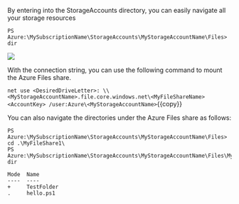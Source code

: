 By entering into the StorageAccounts directory, you can easily navigate all your storage resources

```
PS Azure:\MySubscriptionName\StorageAccounts\MyStorageAccountName\Files> dir
```

![](https://github.com/fenago/katacoda-scenarios/raw/master/azure-functions/azure-cloud-shell-powershell/steps/5/1.JPG)


With the connection string, you can use the following command to mount the Azure Files share.

`net use <DesiredDriveLetter>: \\<MyStorageAccountName>.file.core.windows.net\<MyFileShareName> <AccountKey> /user:Azure\<MyStorageAccountName>`{{copy}}


You can also navigate the directories under the Azure Files share as follows:

```
PS Azure:\MySubscriptionName\StorageAccounts\MyStorageAccountName\Files> cd .\MyFileShare1\
PS Azure:\MySubscriptionName\StorageAccounts\MyStorageAccountName\Files\MyFileShare1> dir

Mode  Name
----  ----
+     TestFolder
.     hello.ps1
```
